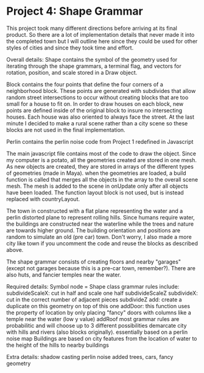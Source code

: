 ﻿
# Project 4: Shape Grammar

This project took many different directions before arriving at its final product. So there are a lot of implementation details that never made it into the completed town but I will outline here since they could be used for other styles of cities and since they took time and effort. 

Overall details:
Shape contains the symbol of the geometry used for iterating through the shape grammars, a terminal flag, and vectors for rotation, position, and scale stored in a Draw object. 

Block contains the four points that define the four corners of a neighborhood block. These points are generated with subdivides that allow random street intersections to occur without creating blocks that are too small for a house to fit on. In order to draw houses on each block, new points are defined inside of the original block to insure no intersecting houses. Each house was also oriented to always face the street. At the last minute I decided to make a rural scene rather than a city scene so these blocks are not used in the final implementation. 

Perlin contains the perlin noise code from Project 1 redefined in Javascript

The main javascript file contains most of the code to draw the object. Since my computer is a potato, all the geometries created are stored in one mesh. As new objects are created, they are stored in arrays of the different types of geometries (made in Maya). when the geometries are loaded, a build function is called that merges all the objects in the array to the overall scene mesh. The mesh is added to the scene in onUpdate only after all objects have been loaded. The function layout block is not used, but is instead replaced with countryLayout.  

The town in constructed with a flat plane representing the water and a perlin distorted plane to represent rolling hills. Since humans require water, the buildings are constructed near the waterline while the trees and nature are towards higher ground. The building orientation and positions are random to simulate an old (pre car) town. Don't worry, I also made a more city like town if you uncomment the code and reuse the blocks as described above.

The shape grammar consists of creating floors and nearby "garages" (except not garages because this is a pre-car town, remember?). There are also huts, and fancier temples near the water. 

Required details:
Symbol node = Shape class
grammar rules include:
	subdivideScaleX: cut in half and scale one half
	subdivideScaleZ
	subdivideX: cut in the correct number of adjacent pieces
	subdivideZ
	add: create a duplicate on this geometry on top of this one 
	addDoor: this function uses the property of location by only placing "fancy" doors with columns like a temple near the water (low y value)
	addRoof
most grammar rules are probabilitic and will choose up to 3 different possibilities
demarcate city with hills and rivers (also blocks originally). essentially based on a perlin noise map
Buildings are based on city features from the location of water to the height of the hills to nearby buildings

Extra details:
shadow casting
perlin noise
added trees, cars, fancy geometry